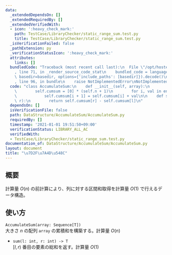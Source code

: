 ```yaml
---
data:
  _extendedDependsOn: []
  _extendedRequiredBy: []
  _extendedVerifiedWith:
  - icon: ':heavy_check_mark:'
    path: TestCase/LibraryChecker/static_range_sum.test.py
    title: TestCase/LibraryChecker/static_range_sum.test.py
  _isVerificationFailed: false
  _pathExtension: py
  _verificationStatusIcon: ':heavy_check_mark:'
  attributes:
    links: []
  bundledCode: "Traceback (most recent call last):\n  File \"/opt/hostedtoolcache/Python/3.9.7/x64/lib/python3.9/site-packages/onlinejudge_verify/documentation/build.py\"\
    , line 71, in _render_source_code_stat\n    bundled_code = language.bundle(stat.path,\
    \ basedir=basedir, options={'include_paths': [basedir]}).decode()\n  File \"/opt/hostedtoolcache/Python/3.9.7/x64/lib/python3.9/site-packages/onlinejudge_verify/languages/python.py\"\
    , line 96, in bundle\n    raise NotImplementedError\nNotImplementedError\n"
  code: "class AccumulateSum:\n    def __init__(self, array):\n        self.n = len(array)\n\
    \        self.cumsum = [0] * (self.n + 1)\n        for i, val in enumerate(array):\n\
    \            self.cumsum[i + 1] = self.cumsum[i] + val\n\n    def sum(self, l,\
    \ r):\n        return self.cumsum[r] - self.cumsum[l]\n"
  dependsOn: []
  isVerificationFile: false
  path: DataStructure/AccumulateSum/AccumulateSum.py
  requiredBy: []
  timestamp: '2021-01-01 19:51:50+09:00'
  verificationStatus: LIBRARY_ALL_AC
  verifiedWith:
  - TestCase/LibraryChecker/static_range_sum.test.py
documentation_of: DataStructure/AccumulateSum/AccumulateSum.py
layout: document
title: "\u7D2F\u7A4D\u548C"
---
```


## 概要
計算量 $O(n)$ の前計算により、列に対する区間和取得を計算量 $O(1)$ で行えるデータ構造。

## 使い方
`AccumulateSum(array: Sequence[T])`  
大きさ $n$ の配列 `array` の累積和を構築する。計算量 $O(n)$

- `sum(l: int, r: int) -> T`  
$\lbrack l, r)$ 番目の要素の総和を返す。計算量 $O(1)$

